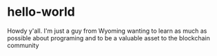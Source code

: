 # hello-world
Howdy y'all. I'm just a guy from Wyoming wanting to learn as much as possible about programing and to be a valuable asset to the blockchain community
